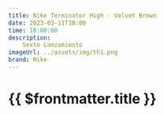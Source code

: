 ```yaml
---
title: Nike Terminator High - Velvet Brown
date: 2023-03-11T18:00
time: 18:00:00
description:
    Sexto Lanzamiento
imageUrl: ../assets/img/th1.png
brand: Nike
---
```

 # {{ $frontmatter.title }}


<ListaLanzamientos />